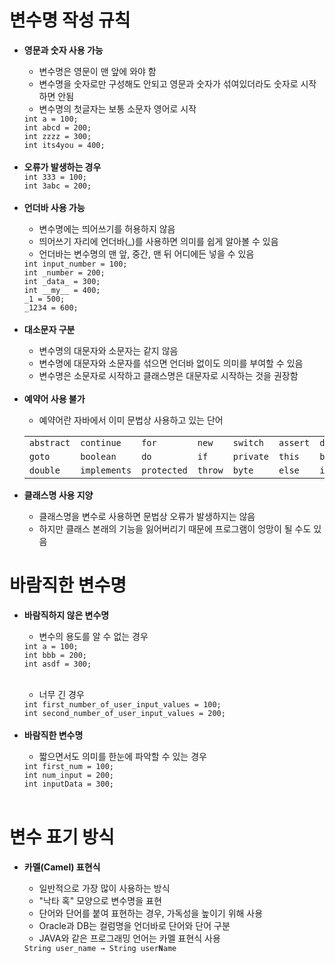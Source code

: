 <h1>변수명 작성 규칙</h1>
<ul>
  <li><strong>영문과 숫자 사용 가능</strong></li>
  <ul>
    <li>변수명은 영문이 맨 앞에 와야 함</li>
    <li>변수명을 숫자로만 구성해도 안되고 영문과 숫자가 섞여있더라도 숫자로 시작하면 안됨</li>
    <li>변수명의 첫글자는 보통 소문자 영어로 시작</li>
  </ul>
  <code>int a = 100;</code><br>
  <code>int abcd = 200;</code><br>
  <code>int zzzz = 300;</code><br>
  <code>int its4you = 400;</code><br><br>
  <li><strong>오류가 발생하는 경우</strong></li>
  <code>int 333 = 100;</code><br>
  <code>int 3abc = 200;</code><br><br>
  <li><strong>언더바 사용 가능</strong></li>
  <ul>
    <li>변수명에는 띄어쓰기를 허용하지 않음</li>
    <li>띄어쓰기 자리에 언더바(_)를 사용하면 의미를 쉽게 알아볼 수 있음</li>
    <li>언더바는 변수명의 맨 앞, 중간, 맨 뒤 어디에든 넣을 수 있음</li>
  </ul>
    <code>int input_number = 100;</code><br>
    <code>int _number = 200;</code><br>
    <code>int _data_ = 300;</code><br>
    <code>int __my__ = 400;</code><br>
    <code>_1 = 500;</code><br>
    <code>_1234 = 600;</code><br><br>
  <li><strong>대소문자 구분</strong></li>
  <ul>
    <li>변수명의 대문자와 소문자는 같지 않음</li>
    <li>변수명에 대문자와 소문자를 섞으면 언더바 없이도 의미를 부여할 수 있음</li>
    <li>변수명은 소문자로 시작하고 클래스명은 대문자로 시작하는 것을 권장함</li><br>
  </ul>
  <li><strong>예약어 사용 불가</strong></li>
  <ul>
    <li>예약어란 자바에서 이미 문법상 사용하고 있는 단어</li>
  </ul>
<table>
  <tr>
    <td><code>abstract</code></td>
    <td><code>continue</code></td>
    <td><code>for</code></td>
    <td><code>new</code></td>
    <td><code>switch</code></td>
    <td><code>assert</code></td>
    <td><code>default</code></td>
  </tr>
  <tr>
    <td><code>goto</code></td>
    <td><code>boolean</code></td>
    <td><code>do</code></td>
    <td><code>if</code></td>
    <td><code>private</code></td>
    <td><code>this</code></td>
    <td><code>break</code></td>
  </tr>
  <tr>
    <td><code>double</code></td>
    <td><code>implements</code></td>
    <td><code>protected</code></td>
    <td><code>throw</code></td>
    <td><code>byte</code></td>
    <td><code>else</code></td>
    <td><code>import</code></td>
  </tr>
</table>
<li><strong>클래스명 사용 지양</strong></li>
  <ul>
    <li>클래스명을 변수로 사용하면 문법상 오류가 발생하지는 않음</li>
    <li>하지만 클래스 본래의 기능을 잃어버리기 때문에 프로그램이 엉망이 될 수도 있음</li>
  </ul>
</ul>
<h1>바람직한 변수명</h1>
<ul>
  <li><strong>바람직하지 않은 변수명</strong></li>
  <ul><li>변수의 용도를 알 수 없는 경우</li></ul>
  <code>int a = 100;</code><br>
  <code>int bbb = 200;</code><br>
  <code>int asdf = 300;</code><br><br>
  <ul><li>너무 긴 경우</li></ul>
  <code>int first_number_of_user_input_values = 100;</code><br>
  <code>int second_number_of_user_input_values = 200;</code><br><br>
  <li><strong>바람직한 변수명</strong></li>
  <ul><li>짧으면서도 의미를 한눈에 파악할 수 있는 경우</li></ul>
  <code>int first_num = 100;</code><br>
  <code>int num_input = 200;</code><br>
  <code>int inputData = 300;</code><br><br>
</ul>
<h1>변수 표기 방식</h1>
<ul>
  <li><strong>카멜(Camel) 표현식</strong></li>
  <ul>
    <li>일반적으로 가장 많이 사용하는 방식</li>
    <li>"낙타 혹" 모양으로 변수명을 표현</li>
    <li>단어와 단어를 붙여 표현하는 경우, 가독성을 높이기 위해 사용</li>
    <li>Oracle과 DB는 컬럼명을 언더바로 단어와 단어 구분</li>
    <li>JAVA와 같은 프로그래밍 언어는 카멜 표현식 사용</li>
  </ul>
  <code>String user_name → String user<strong>N</strong>ame</code>
</ul>
